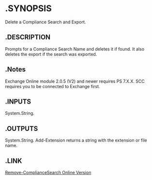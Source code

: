 # .SYNOPSIS

Delete a Compliance Search and Export.

## .DESCRIPTION

Prompts for a Compliance Search Name and deletes it if found. It also deletes the export if the search was exported.

## .Notes

Exchange Online module 2.0.5 (V2) and newer requires PS 7.X.X. SCC requires you to be connected to Exchange first.

## .INPUTS

System.String.

## .OUTPUTS

System.String. Add-Extension returns a string with the extension or file name.

## .LINK

[Remove-ComplianceSearch Online Version](https://learn.microsoft.com/en-us/powershell/module/exchange/remove-compliancesearch?view=exchange-ps)
